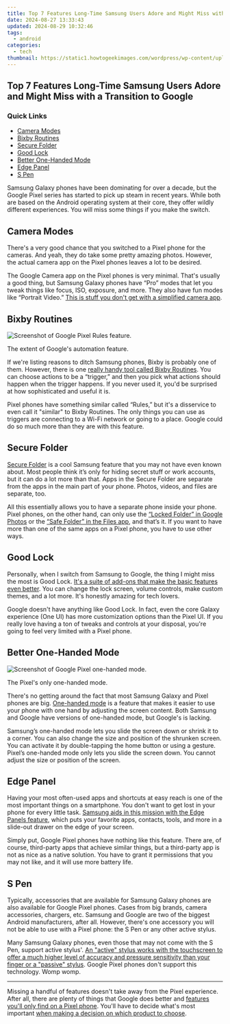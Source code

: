 ```yaml
---
title: Top 7 Features Long-Time Samsung Users Adore and Might Miss with a Transition to Google
date: 2024-08-27 13:33:43
updated: 2024-08-29 10:32:46
tags:
  - android
categories:
  - tech
thumbnail: https://static1.howtogeekimages.com/wordpress/wp-content/uploads/2023/09/samsung-galaxy-google-pixel.jpg
---
```


## Top 7 Features Long-Time Samsung Users Adore and Might Miss with a Transition to Google

### Quick Links

* [Camera Modes](https://android-location-track.techidaily.com/top-7-phone-number-locators-to-track-samsung-galaxy-m14-4g-location-drfone-by-drfone-virtual-android/)
* [Bixby Routines](https://instagram-video-files.techidaily.com/10-free-instagram-story-viewers-to-watch-instagram-stories-anonymously/)
* [Secure Folder](https://screen-mirror.techidaily.com/in-2024-how-to-screen-mirroring-honor-90-pro-to-pc-drfone-by-drfone-android/)
* [Good Lock](https://extra-skills.techidaily.com/2024-approved-professional-adobe-tips-resurrect-the-color-of-faded-iphone-hdr-in-video-editing/)
* [Better One-Handed Mode](https://fox-friendly.techidaily.com/2024-approved-premier-visual-quality-leaks/)
* [Edge Panel](https://digital-screen-recording.techidaily.com/updated-10-easy-strategies-for-capturing-youtube-content/)
* [S Pen](https://visual-screen-recording.techidaily.com/new-in-2024-mastering-online-meetings-with-these-budget-friendly-video-conferencing-services/)

 Samsung Galaxy phones have been dominating for over a decade, but the Google Pixel series has started to pick up steam in recent years. While both are based on the Android operating system at their core, they offer wildly different experiences. You will miss some things if you make the switch.

##  Camera Modes

 There's a very good chance that you switched to a Pixel phone for the cameras. And yeah, they do take some pretty amazing photos. However, the actual camera app on the Pixel phones leaves a lot to be desired.

 The Google Camera app on the Pixel phones is very minimal. That's usually a good thing, but Samsung Galaxy phones have “Pro” modes that let you tweak things like focus, ISO, exposure, and more. They also have fun modes like “Portrait Video.” [This is stuff you don't get with a simplified camera app](https://win-howtos.techidaily.com/troubleshooting-tips-for-fixing-windows-11s-persistent-black-screen-fault/).

##  Bixby Routines

![Screenshot of Google Pixel Rules feature.](https://static1.howtogeekimages.com/wordpress/wp-content/uploads/2024/01/screenshot_20240110-143142.png) 

The extent of Google's automation feature.

 If we're listing reasons to ditch Samsung phones, Bixby is probably one of them. However, there is one [really handy tool called Bixby Routines](https://fox-helps.techidaily.com/new-in-2024-sleepy-sequences-examining-bedtime-story-video-adaptations/). You can choose actions to be a “trigger,” and then you pick what actions should happen when the trigger happens. If you never used it, you'd be surprised at how sophisticated and useful it is.

 Pixel phones have something similar called “Rules,” but it's a disservice to even call it "similar" to Bixby Routines. The only things you can use as triggers are connecting to a Wi-Fi network or going to a place. Google could do so much more than they are with this feature.

##  Secure Folder

[Secure Folder](https://facebook-video-share.techidaily.com/updated-building-your-ultimate-youtube-music-list-step-by-step-guide-webmobile-for-2024/) is a cool Samsung feature that you may not have even known about. Most people think it’s only for hiding secret stuff or work accounts, but it can do a lot more than that. Apps in the Secure Folder are separate from the apps in the main part of your phone. Photos, videos, and files are separate, too.

 All this essentially allows you to have a separate phone inside your phone. Pixel phones, on the other hand, can only use the [“Locked Folder” in Google Photos](https://some-knowledge.techidaily.com/gigglegraphics-suite-for-2024/) or the [“Safe Folder” in the Files app](https://android-location.techidaily.com/in-2024-fake-android-location-without-rooting-for-your-motorola-moto-e13-drfone-by-drfone-virtual/), and that’s it. If you want to have more than one of the same apps on a Pixel phone, you have to use other ways.

##  Good Lock

 Personally, when I switch from Samsung to Google, the thing I might miss the most is Good Lock. [It's a suite of add-ons that make the basic features even better](https://extra-skills.techidaily.com/in-2024-metaverse-mastery-rapidly-assemble-your-digital-self/). You can change the lock screen, volume controls, make custom themes, and a lot more. It's honestly amazing for tech lovers.

 Google doesn't have anything like Good Lock. In fact, even the core Galaxy experience (One UI) has more customization options than the Pixel UI. If you really love having a ton of tweaks and controls at your disposal, you're going to feel very limited with a Pixel phone.

##  Better One-Handed Mode

![Screenshot of Google Pixel one-handed mode.](https://static1.howtogeekimages.com/wordpress/wp-content/uploads/2024/01/screenshot_20240110-143209.png) 

The Pixel's only one-handed mode.

 There's no getting around the fact that most Samsung Galaxy and Pixel phones are big. [One-handed mode](https://youtube-docs.techidaily.com/24-unveiling-the-most-effective-honestly-approved-promotion-strategies/) is a feature that makes it easier to use your phone with one hand by adjusting the screen content. Both Samsung and Google have versions of one-handed mode, but Google's is lacking.

 Samsung’s one-handed mode lets you slide the screen down or shrink it to a corner. You can also change the size and position of the shrunken screen. You can activate it by double-tapping the home button or using a gesture. Pixel’s one-handed mode only lets you slide the screen down. You cannot adjust the size or position of the screen.

##  Edge Panel

 Having your most often-used apps and shortcuts at easy reach is one of the most important things on a smartphone. You don't want to get lost in your phone for every little task. [Samsung aids in this mission with the Edge Panels feature](https://phone-solutions.techidaily.com/in-2024-how-to-watch-hulu-outside-us-on-realme-11-5g-drfone-by-drfone-virtual-android/), which puts your favorite apps, contacts, tools, and more in a slide-out drawer on the edge of your screen.

 Simply put, Google Pixel phones have nothing like this feature. There are, of course, third-party apps that achieve similar things, but a third-party app is not as nice as a native solution. You have to grant it permissions that you may not like, and it will use more battery life.

##  S Pen

 Typically, accessories that are available for Samsung Galaxy phones are also available for Google Pixel phones. Cases from big brands, camera accessories, chargers, etc. Samsung and Google are two of the biggest Android manufacturers, after all. However, there's one accessory you will not be able to use with a Pixel phone: the S Pen or any other active stylus.

 Many Samsung Galaxy phones, even those that may not come with the S Pen, support active stylus'. [An "active" stylus works with the touchscreen to offer a much higher level of accuracy and pressure sensitivity than your finger or a "passive" stylus](https://video-screen-grab.techidaily.com/updated-2024-approved-15-creative-strategies-for-free-capture-of-online-workshops/). Google Pixel phones don't support this technology. Womp womp.

---

 Missing a handful of features doesn't take away from the Pixel experience. After all, there are plenty of things that Google does better and [features you'll only find on a Pixel phone](https://win11-tips.techidaily.com/understanding-why-files-carry-an-x-marking/). You'll have to decide what's most important [when making a decision on which product to choose](https://youtube-webster.techidaily.com/nlocking-the-secrets-to-earnings-on-youtube-shorts-for-2024/).

<ins class="adsbygoogle"
     style="display:block"
     data-ad-format="autorelaxed"
     data-ad-client="ca-pub-7571918770474297"
     data-ad-slot="1223367746"></ins>



<ins class="adsbygoogle"
     style="display:block"
     data-ad-client="ca-pub-7571918770474297"
     data-ad-slot="8358498916"
     data-ad-format="auto"
     data-full-width-responsive="true"></ins>
